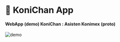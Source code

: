 <p align="center">
  <h1 style="display: inline; vertical-align: middle;">🔗 KoniChan App</h1>
  <h4>WebApp (demo) KoniChan : Asisten Konimex (proto)</h4>
</p>

![demo](https://github.com/user-attachments/assets/29c55210-e171-40f4-9f6e-473d12cec96d)

